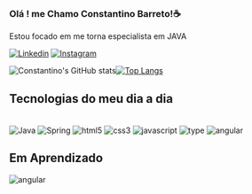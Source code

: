 ### Olá ! me Chamo Constantino Barreto!☕
Estou focado em me torna especialista em JAVA

[![Linkedin](https://img.shields.io/badge/LinkedIn-0077B5?style=for-the-badge&logo=linkedin&logoColor=white)](https://www.linkedin.com/in/constantino-barreto-rr/)
[![Instagram](https://img.shields.io/badge/Instagram-E4405F?style=for-the-badge&logo=instagram&logoColor=white)](https://www.linkedin.com/in/constantino-barreto-rr/)

![Constantino's GitHub stats](https://github-readme-stats.vercel.app/api?username=Constantinoi&show_icons=true&theme=dark)[![Top Langs](https://github-readme-stats.vercel.app/api/top-langs/?username=Constantinoi&layout=compact&theme=dark)](https://github.com/anuraghazra/github-readme-stats)

## Tecnologias do meu dia a dia

<div style="display: inline_block"><br/>
  <img align="center" alt="Java" src="https://img.shields.io/badge/Java-ED8B00?style=for-the-badge&logo=java&logoColor=white"/>
  <img align="center" alt="Spring" src="https://img.shields.io/badge/Spring-6DB33F?style=for-the-badge&logo=spring&logoColor=white"/>
  <img align="center" alt="html5" src="https://img.shields.io/badge/HTML5-E34F26?style=for-the-badge&logo=html5&logoColor=white"/>
  <img align="center" alt="css3"  src="https://img.shields.io/badge/CSS3-1572B6?style=for-the-badge&logo=css3&logoColor=white"/>
  <img align="center" alt="javascript" src="https://img.shields.io/badge/JavaScript-323330?style=for-the-badge&logo=javascript&logoColor=F7DF1E"/>
  <img align="center" alt="type" src="https://img.shields.io/badge/TypeScript-007ACC?style=for-the-badge&logo=typescript&logoColor=white"/>
  <img align="center" alt="angular" src="https://img.shields.io/badge/PostgreSQL-316192?style=for-the-badge&logo=postgresql&logoColor=white"/>
  
 ## Em Aprendizado
  
  <img align="center" alt="angular" src="https://img.shields.io/badge/Angular-DD0031?style=for-the-badge&logo=angular&logoColor=white"/>
  
 </div>
 
